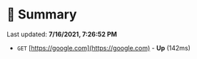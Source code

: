 # 📖 Summary
Last updated: **7/16/2021, 7:26:52 PM**

- `GET` [https://google.com](https://google.com) - **Up** (142ms)
